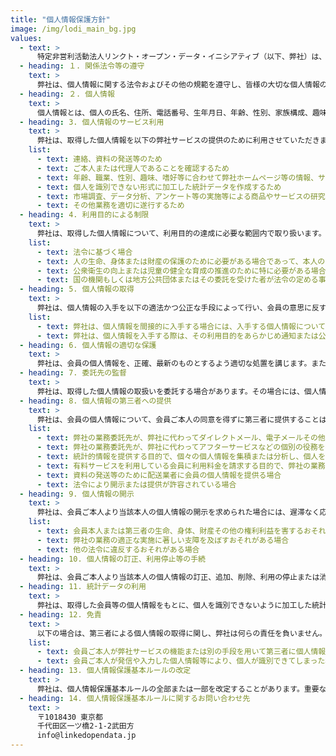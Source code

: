 ```yaml
---
title: "個人情報保護方針"
image: /img/lodi_main_bg.jpg
values:
  - text: >
      特定非営利活動法人リンクト・オープン・データ・イニシアティブ（以下、弊社）は、個人情報の保護に関する取組方針として、次のとおり個人情報保護基本ルールを定めます。
  - heading: １. 関係法令等の遵守
    text: >
      弊社は、個人情報に関する法令およびその他の規範を遵守し、皆様の大切な個人情報の保護に万全を尽くします。
  - heading: ２. 個人情報
    text: >
      個人情報とは、個人の氏名、住所、電話番号、生年月日、年齢、性別、家族構成、趣味、嗜好、ライフスタイル、電子メールアドレス、ID、所属団体、勤務先、勤務先住所、勤務先電話番号、銀行口座番号、クレジットカード番号、ウェブサイト訪問情報、苦情や相談など問い合わせ情報等であって、以上のうちのひとつ、あるいはふたつ以上を組み合わせることで、特定個人を識別できるものとします。
  - heading: 3. 個人情報のサービス利用
    text: >
      弊社は、取得した個人情報を以下の弊社サービスの提供のために利用させていただきます。
    list:
      - text: 連絡、資料の発送等のため
      - text: ご本人または代理人であることを確認するため
      - text: 年齢、職業、性別、趣味、嗜好等に合わせて弊社ホームページ等の情報、サービスおよびメール、広告配信を最適化するため
      - text: 個人を識別できない形式に加工した統計データを作成するため
      - text: 市場調査、データ分析、アンケート等の実施等による商品やサービスの研究や開発のため
      - text: その他業務を適切に遂行するため
  - heading: 4. 利用目的による制限
    text: >
      弊社は、取得した個人情報について、利用目的の達成に必要な範囲内で取り扱います。個人情報を利用目的の範囲外で取り扱う場合は、あらかじめ会員ご本人の同意を得て行います。ただし、以下の場合はこの限りではありません。
    list:
      - text: 法令に基づく場合
      - text: 人の生命、身体または財産の保護のために必要がある場合であって、本人の同意を得ることが困難であるとき
      - text: 公衆衛生の向上または児童の健全な育成の推進のために特に必要がある場合であって、本人の同意を得ることが困難であるとき
      - text: 国の機関もしくは地方公共団体またはその委託を受けた者が法令の定める事務を遂行することに対して協力する必要がある場合であって、本人の同意を得ることにより当該事務の遂行に支障を及ぼすおそれがあるとき
  - heading: 5. 個人情報の取得
    text: >
      弊社は、個人情報の入手を以下の適法かつ公正な手段によって行い、会員の意思に反する不正な方法により入手いたしません。
    list:
      - text: 弊社は、個人情報を間接的に入手する場合には、入手する個人情報について、提供者が本人から適正に入手したものであるかどうかを確認します
      - text: 弊社は、個人情報を入手する際は、その利用目的をあらかじめ通知または公表します。利用目的が変更された場合も会員に通知または公表します。
  - heading: 6. 個人情報の適切な保護
    text: >
      弊社は、会員の個人情報を、正確、最新のものとするよう適切な処置を講じます。また、会員の個人情報を適切かつ安全に管理します。
  - heading: 7. 委託先の監督
    text: >
      弊社は、取得した個人情報の取扱いを委託する場合があります。その場合には、個人情報の預託に係わる基本契約等の必要な契約を締結し、委託を受けた者に対する必要かつ適切な監督をおこないます。
  - heading: 8. 個人情報の第三者への提供
    text: >
      弊社は、会員の個人情報について、会員ご本人の同意を得ずに第三者に提供することは原則としておこないません。提供先・提供内容を特定したうえで、会員の同意を得た場合に限り、提供します。ただし、以下の場合はこの限りではありません。
    list:
      - text: 弊社の業務委託先が、弊社に代わってダイレクトメール、電子メールその他手段で情報またはサービスを提供する場合
      - text: 弊社の業務委託先が、弊社に代わってアフターサービスなどの個別の役務を提供するために必要がある場合
      - text: 統計的情報を提供する目的で、個々の個人情報を集積または分析し、個人を識別できない形式に加工して、その統計データを開示する場合
      - text: 有料サービスを利用している会員に利用料金を請求する目的で、弊社の業務委託先である決済システム会社、クレジット会社および銀行（秘密保持契約を締結）)に有料サービスを利用しているユーザーの個人情報を預託する場合
      - text: 資料の発送等のために配送業者に会員の個人情報を提供る場合
      - text: 法令により開示または提供が許容されている場合
  - heading: 9. 個人情報の開示
    text: >
      弊社は、会員ご本人より当該本人の個人情報の開示を求められた場合には、遅滞なく応じます。ただし、以下の場合は、その全部または一部を開示しない場合があります。
    list:
      - text: 会員本人または第三者の生命、身体、財産その他の権利利益を害するおそれがある場合
      - text: 弊社の業務の適正な実施に著しい支障を及ぼすおそれがある場合
      - text: 他の法令に違反するおそれがある場合
  - heading: 10. 個人情報の訂正、利用停止等の手続
    text: >
      弊社は、会員ご本人より当該本人の個人情報の訂正、追加、削除、利用の停止または消去を求められた場合には、ご本人であることを確認させていただいた上で合理的な期間内に対応いたします。
  - heading: 11. 統計データの利用
    text: >
      弊社は、取得した会員等の個人情報をもとに、個人を識別できないように加工した統計データを作成することがあります。個人を識別できない統計データについては、弊社は何ら制限なく利用することができるものとします。
  - heading: 12. 免責
    text: >
      以下の場合は、第三者による個人情報の取得に関し、弊社は何らの責任を負いません。
    list:
      - text: 会員ご本人が弊社サービスの機能または別の手段を用いて第三者に個人情報を明らかにした場合
      - text: 会員ご本人が発信や入力した個人情報等により、個人が識別できてしまった場合
  - heading: 13. 個人情報保護基本ルールの改定
    text: >
      弊社は、個人情報保護基本ルールの全部または一部を改定することがあります。重要な変更がある場合には、弊社ウェブサイト上でお知らせします。
  - heading: 14. 個人情報保護基本ルールに関するお問い合わせ先
    text: >
      〒1018430 東京都
      千代田区一ツ橋2-1-2武田方
      info@linkedopendata.jp
---
```

